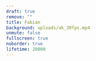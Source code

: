 ```yaml
---
draft: true
remove: ""
title: Fabian
background: uploads/ak_30fps.mp4
unmute: false
fullscreen: true
noborder: true
lifetime: 20000
---
```

